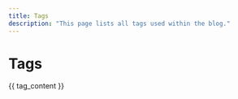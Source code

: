 ```yaml
---
title: Tags
description: "This page lists all tags used within the blog."
---
```


# Tags

{{ tag_content }}
